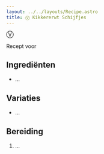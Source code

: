 ```yaml
---
layout: ../../layouts/Recipe.astro
title: Ⓥ Kikkererwt Schijfjes
---
```



Ⓥ

R﻿ecept voor 

## Ingrediënten

* ...

## Variaties

* ...

## Bereiding

1. ...